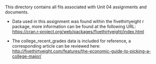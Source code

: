 This directory contains all fils associated with Unit 04 assignments and documents.

* Data used in this assignment was found within the fivethirtyeight r package, more information can be found at the following URL:
  https://cran.r-project.org/web/packages/fivethirtyeight/index.html

* The college_recent_grades data is included for reference, a corresponding article can be reviewed here:
  http://fivethirtyeight.com/features/the-economic-guide-to-picking-a-college-major/
